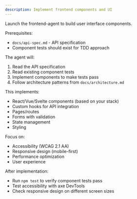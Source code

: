 ```yaml
---
description: Implement frontend components and UI
---
```


Launch the frontend-agent to build user interface components.

Prerequisites:
- `docs/api-spec.md` - API specification
- Component tests should exist for TDD approach

The agent will:
1. Read the API specification
2. Read existing component tests
3. Implement components to make tests pass
4. Follow architecture patterns from `docs/architecture.md`

This implements:
- React/Vue/Svelte components (based on your stack)
- Custom hooks for API integration
- Pages/routes
- Forms with validation
- State management
- Styling

Focus on:
- Accessibility (WCAG 2.1 AA)
- Responsive design (mobile-first)
- Performance optimization
- User experience

After implementation:
- Run `npm test` to verify component tests pass
- Test accessibility with axe DevTools
- Check responsive design on different screen sizes
